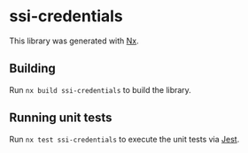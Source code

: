 # ssi-credentials

This library was generated with [Nx](https://nx.dev).

## Building

Run `nx build ssi-credentials` to build the library.

## Running unit tests

Run `nx test ssi-credentials` to execute the unit tests via [Jest](https://jestjs.io).
